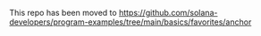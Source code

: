 This repo has been moved to https://github.com/solana-developers/program-examples/tree/main/basics/favorites/anchor
